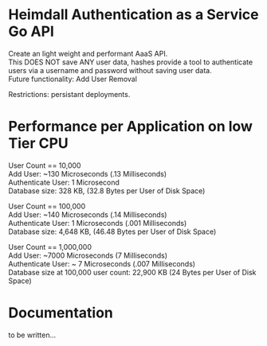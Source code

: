# Heimdall Authentication as a Service Go API
Create an light weight and performant AaaS API.  
This DOES NOT save ANY user data, hashes provide a tool to authenticate users via a username and password without saving user data.  
Future functionality: Add User Removal  
  
Restrictions: persistant deployments.  
  
# Performance per Application on low Tier CPU  
User Count == 10,000  
Add User: ~130 Microseconds (.13 Milliseconds)  
Authenticate User: 1 Microsecond  
Database size: 328 KB, (32.8 Bytes per User of Disk Space)  
  
  
User Count == 100,000  
Add User: ~140 Microseconds (.14 Milliseconds)  
Authenticate User: 1 Microseconds (.001 Milliseconds)  
Database size: 4,648 KB, (46.48 Bytes per User of Disk Space)  
  
  
User Count == 1,000,000  
Add User: ~7000 Microseconds (7 Milliseconds)  
Authenticate User: ~ 7 Microseconds (.007 Milliseconds)  
Database size at 100,000 user count: 22,900 KB (24 Bytes per User of Disk Space)  

# Documentation

to be written...